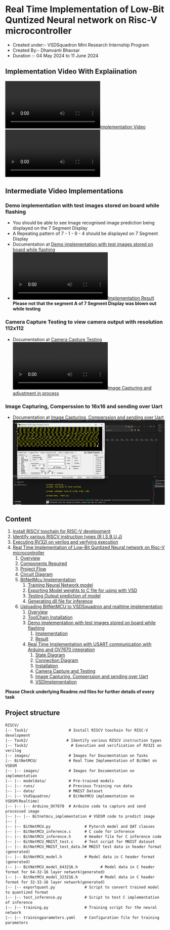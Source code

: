 # Real Time Implementation of Low-Bit Quntized Neural network on Risc-V microcontroller
- Created under:- VSDSquadron Mini Research Internship Program
- Created By:- Dhanvanti Bhavsar
- Duration :- 04 May 2024 to 11 June 2024

## Implementation Video With Explaiination
[![implementation Video](./BitNetMCU/images/final_implementration_with_explaination.mp4)](./BitNetMCU/images/final_implementration_with_explaination.mp4)
<video src="./BitNetMCU/images/final_implementration_with_explaination.mp4" controls ></video>

## Intermediate Video Implementations
### Demo implementation with test images stored on board while flashing
- You should be able to see Image recognised image prediction being displayed on the 7 Segment Display
- A Repeating pattern of 7 - 1 - 9 - 4 should be displayed on  7 Segment Display
- Documentation at [Demo implementation with test images stored on board while flashing](./BitNetMCU/VsdSquadron/readme.md#demo-implementation-with-test-images-stored-on-board-while-flashing)
- [![Implementation Result](./BitNetMCU/images/basic_implementation.mp4)](./BitNetMCU/images/basic_implementation.mp4) \
**Please not that the segment A of 7 Segment Display was blown out while testing**

### Camera Capture Testing to view camera output with resolution 112x112
- Documentation at [Camera Capture Testing](./BitNetMCU/VsdSquadron/readme.md#camera-capture-and-testing)
[![Image Capturing and adjustment in process](./BitNetMCU/images/camera_capture_and_testing.mp4)](./BitNetMCU/images/camera_capture_and_testing.mp4)

### Image Capturing, Comperssion to 16x16 and sending over Uart
- Documentation at [Image Capturing, Comperssion and sending over Uart](./BitNetMCU/VsdSquadron/readme.md#image-capturing-comperssion-and-sending-over-uart)
![UART Data Visualization using RealTerm](./BitNetMCU/images/realterm_data_visualization.jpeg)

## Content
1. [Install RISCV toochain for RISC-V development](Task1)
2. [Identify various RISCV instruction types (R,I,S,B,U,J) ](Task2)
3. [Executing RV32I on verilog and verfying execution](Task3)
4. [Real Time Implementation of Low-Bit Quntized Neural network on Risc-V microcontroller](BitNetMCU)
    1. [Overview](./BitNetMCU/readme.md/#Overview)
    2. [Components Required](./BitNetMCU/readme.md/#components)
    3. [Project Flow](./BitNetMCU/readme.md/#flow-of-the-project)
    4. [Circuit Diagram](./BitNetMCU/readme.md/#circuit-connection-for-bitnetmcu-real-time)
    5. [BitNetMcu Implementation](./BitNetMCU/readme.md/#bitnetmcu-implementation-1)
        1. [Training Neural Network model](./BitNetMCU/readme.md/#training-neural-network-model)
        2. [Exporting Model weights to C file for using with VSD](./BitNetMCU/readme.md/#exporting-model-weights-to-c-file-for-using-with-vsd)
        3. [Testing Output prediction of model ](./BitNetMCU/readme.md/#testing-output-prediction-of-model)
        4. [Generating dll file for inference](./BitNetMCU/readme.md/#generating-dll-file-for-inference)
    6. [Uploading BitNetMCU to VSDSquadron and realtime implementation](./BitNetMCU/VsdSquadron/readme.md)
        1. [Overview](#overview)
        2. [ToolChain Installation](#toolchain-installation)
        3. [Demo implementation with test images stored on board while flashing](#demo-implementation-with-test-images-stored-on-board-while-flashing)
            1. [Implementation](#implementation)
            2. [Result](#result)
        4. [Real Time Implementation with USART communication with Arduino and OV7670 integration](#real-time-implementation-with-usart-communication-with-arduino-and-ov7670-integration)
            1. [State Diagram](#state-diagram)
            2. [Connection Diagram](#connection-diagram)
            3. [Installation](#installation)
            4. [Camera Capture and Testing](#camera-capture-and-testing)
            5. [Image Capturing, Comperssion and sending over Uart](#image-capturing-comperssion-and-sending-over-uart)
            6. [VSDImplementation](#vsdimplementation)

**Please Check underlying Readme.md files for further details of every task**

## Project structure
```
RISCV/
|-- Task1/                  # Install RISCV toochain for RISC-V development
|-- Task2/                 # Identify various RISCV instruction types
|-- Task3/                   # Execution and verification of RV32I on verilog
|-- images/                 # Images for Doucmentation on Tasks
|-- BitNetMCU/              # Real Time Implementation of BitNet on VSDSM
|-- |-- images/             # Images for Documentation on implementation
|-- |-- modeldata/          # Pre-trained models
|-- |-- runs/               # Previous Training run data
|-- |-- data/               # MNIST Dataset
|-- |-- VsdSquadron/        # BitNetMCU implementation on VSDSM(Realtime)
|-- |-- |-- Arduino_OV7670  # Arduino code to capture and send processed image
|-- |-- |-- Bitnetmcu_implementation # VSDSM code to predict image
|-- |
|-- |-- BitNetMCU.py               # Pytorch model and QAT classes
|-- |-- BitNetMCU_inference.c      # C code for inference 
|-- |-- BitNetMCU_inference.h      # Header file for C inference code
|-- |-- BitNetMCU_MNIST_test.c     # Test script for MNIST dataset
|-- |-- BitNetMCU_MNIST_test_data.h# MNIST test data in header format (generated)
|-- |-- BitNetMCU_model.h          # Model data in C header format (generated)
|-- |-- BitNetMCU_model_643216.h          # Model data in C header format for 64-32-16 layer network(generated)
|-- |-- BitNetMCU_model_323216.h          # Model data in C header format for 32-32-16 layer network(generated)
|-- |-- exportquant.py             # Script to convert trained model to quantized format
|-- |-- test_inference.py          # Script to test C implementation of inference
|-- |-- training.py                # Training script for the neural network
|-- |-- trainingparameters.yaml    # Configuration file for training parameters


```




